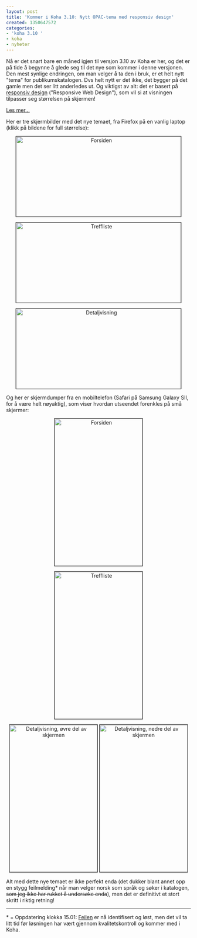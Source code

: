 ```yaml
---
layout: post
title: 'Kommer i Koha 3.10: Nytt OPAC-tema med responsiv design'
created: 1350647572
categories:
- 'koha 3.10 '
- koha
- nyheter
---
```

<p>Nå er det snart bare en måned igjen til versjon 3.10 av Koha er her, og det er på tide å begynne å glede seg til det nye som kommer i denne versjonen. Den mest synlige endringen, om man velger å ta den i bruk, er et helt nytt "tema" for publikumskatalogen. Dvs helt nytt er det ikke, det bygger på det gamle men det ser litt anderledes ut. Og viktigst av alt: det er basert på <a href="https://betaub.wordpress.com/2012/03/15/ord-for-dagen-responsive-web-design/">responsiv design</a> ("Responsive Web Design"), som vil si at visningen tilpasser seg størrelsen på skjermen!</p>
<p><a href="http://libriotech.no/node/197">Les mer...</a></p>
<!--break-->
<p>Her er tre skjermbilder med det nye temaet, fra Firefox på en vanlig laptop (klikk på bildene for full størrelse):</p>

<div style="text-align: center;">

<p><a href="http://libriotech.no/files/2012/ccsr1.png"><img src="http://libriotech.no/files/2012/ccsr1.png" height="218" width="450" style="border: 1px solid black;" alt="Forsiden" title ="Forsiden" /></a></p>

<p><a href="http://libriotech.no/files/2012/ccsr2.png"><img src="http://libriotech.no/files/2012/ccsr2.png" height="218" width="450" style="border: 1px solid black;" alt="Treffliste" title ="Treffliste" /></a></p>

<p><a href="http://libriotech.no/files/2012/ccsr3.png"><img src="http://libriotech.no/files/2012/ccsr3.png" height="218" width="450" style="border: 1px solid black;" alt="Detaljvisning" title ="Detaljvisning" /></a></p>

</div>

<p>Og her er skjermdumper fra en mobiltelefon (Safari på Samsung Galaxy SII, for å være helt nøyaktig), som viser hvordan utseendet forenkles på små skjermer:</p>

<div style="text-align: center;">

<p><a href="http://libriotech.no/files/2012/ccsrmob1.png"><img src="http://libriotech.no/files/2012/ccsrmob1.png" height="400" width="240" style="border: 1px solid black;" alt="Forsiden" title ="Forsiden" /></a></p>

<p><a href="http://libriotech.no/files/2012/ccsrmob4.png"><img src="http://libriotech.no/files/2012/ccsrmob4.png" height="400" width="240" style="border: 1px solid black;" alt="Treffliste" title ="Treffliste" /></a></p>

<p><a href="http://libriotech.no/files/2012/ccsrmob3.png"><img src="http://libriotech.no/files/2012/ccsrmob3.png" height="400" width="240" style="border: 1px solid black;" alt="Detaljvisning, øvre del av skjermen" title ="Detaljvisning, øvre del av skjermen" /></a> <a href="http://libriotech.no/files/2012/ccsrmob2.png"><img src="http://libriotech.no/files/2012/ccsrmob2.png" height="400" width="240" style="border: 1px solid black;" alt="Detaljvisning, nedre del av skjermen" title ="Detaljvisning, nedre del av skjermen" /></a></p>

</div>

<p>Alt med dette nye temaet er ikke perfekt enda (det dukker blant annet opp en stygg feilmelding* når man velger norsk som språk og søker i katalogen, <del>som jeg ikke har rukket å undersøke enda</del>), men det er definitivt et stort skritt i riktig retning!</p>

<hr />

<p>* = Oppdatering klokka 15.01: <a href="http://bugs.koha-community.org/bugzilla3/show_bug.cgi?id=8947">Feilen</a> er nå identifisert og løst, men det vil ta litt tid før løsningen har vært gjennom kvalitetskontroll og kommer med i Koha.</p>
